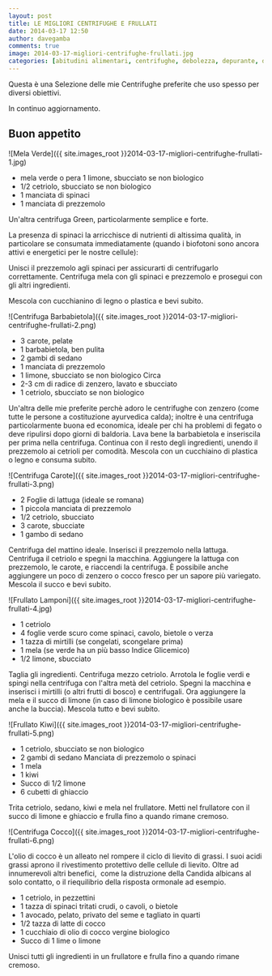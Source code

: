 ```yaml
---
layout: post
title: LE MIGLIORI CENTRIFUGHE E FRULLATI
date: 2014-03-17 12:50
author: davegamba
comments: true
image: 2014-03-17-migliori-centrifughe-frullati.jpg
categories: [abitudini alimentari, centrifughe, debolezza, depurante, detox, Dieta, digestione, Dimagrire, disintossicante, frullato, pasto perfetto, pulizia interna, Ricette, succhi, succo]
---
```


Questa è una Selezione delle mie Centrifughe preferite che uso spesso per diversi obiettivi.

In continuo aggiornamento.

## Buon appetito

![Mela Verde]({{ site.images_root }}2014-03-17-migliori-centrifughe-frullati-1.jpg)

- mela verde o pera 1 limone, sbucciato se non biologico
- 1/2 cetriolo, sbucciato se non biologico
- 1 manciata di spinaci
- 1 manciata di prezzemolo

Un'altra centrifuga Green, particolarmente semplice e forte.

La presenza di spinaci la arricchisce di nutrienti di altissima qualità, in particolare se consumata immediatamente (quando i biofotoni sono ancora attivi e energetici per le nostre cellule):

Unisci il prezzemolo agli spinaci per assicurarti di centrifugarlo correttamente. Centrifuga mela con gli spinaci e prezzemolo e prosegui con gli altri ingredienti.

Mescola con cucchianino di legno o plastica e bevi subito.

![Centrifuga Barbabietola]({{ site.images_root }}2014-03-17-migliori-centrifughe-frullati-2.png)

- 3 carote, pelate
- 1 barbabietola, ben pulita
- 2 gambi di sedano
- 1 manciata di prezzemolo
- 1 limone, sbucciato se non biologico Circa
- 2-3 cm di radice di zenzero, lavato e sbucciato
- 1 cetriolo, sbucciato se non biologico

Un'altra delle mie preferite perchè adoro le centrifughe con zenzero (come tutte le persone a costituzione ayurvedica calda); inoltre è una centrifuga particolarmente buona ed economica, ideale per chi ha problemi di fegato o deve ripulirsi dopo giorni di baldoria. Lava bene la barbabietola e inseriscila per prima nella centrifuga. Continua con il resto degli ingredienti, unendo il prezzemolo ai cetrioli per comodità. Mescola con un cucchiaino di plastica o legno e consuma subito.

![Centrifuga Carote]({{ site.images_root }}2014-03-17-migliori-centrifughe-frullati-3.png)

- 2 Foglie di lattuga (ideale se romana)
- 1 piccola manciata di prezzemolo
- 1/2 cetriolo, sbucciato
- 3 carote, sbucciate
- 1 gambo di sedano

Centrifuga del mattino ideale. Inserisci il prezzemolo nella lattuga. Centrifuga il cetriolo e spegni la macchina. Aggiungere la lattuga con prezzemolo, le carote, e riaccendi la centrifuga. È possibile anche aggiungere un poco di zenzero o cocco fresco per un sapore più variegato. Mescola il succo e bevi subito.

![Frullato Lamponi]({{ site.images_root }}2014-03-17-migliori-centrifughe-frullati-4.jpg)

- 1 cetriolo
- 4 foglie verde scuro come spinaci, cavolo, bietole o verza
- 1 tazza di mirtilli (se congelati, scongelare prima)
- 1 mela (se verde ha un più basso Indice Glicemico)
- 1/2 limone, sbucciato

Taglia gli ingredienti. Centrifuga mezzo cetriolo. Arrotola le foglie verdi e spingi nella centrifuga con l'altra metà del cetriolo. Spegni la macchina e inserisci i mirtilli (o altri frutti di bosco) e centrifugali. Ora aggiungere la mela e il succo di limone (in caso di limone biologico è possibile usare anche la buccia). Mescola tutto e bevi subito.

![Frullato Kiwi]({{ site.images_root }}2014-03-17-migliori-centrifughe-frullati-5.png)

- 1 cetriolo, sbucciato se non biologico
- 2 gambi di sedano Manciata di prezzemolo o spinaci
- 1 mela
- 1 kiwi
- Succo di 1/2 limone
- 6 cubetti di ghiaccio

Trita cetriolo, sedano, kiwi e mela nel frullatore. Metti nel frullatore con il succo di limone e ghiaccio e frulla fino a quando rimane cremoso.

![Centrifuga Cocco]({{ site.images_root }}2014-03-17-migliori-centrifughe-frullati-6.png)

L'olio di cocco è un alleato nel rompere il ciclo di lievito di grassi. I suoi acidi grassi aprono il rivestimento protettivo delle cellule di lievito. Oltre ad innumerevoli altri benefici,  come la distruzione della Candida albicans al solo contatto, o il riequilibrio della risposta ormonale ad esempio.

- 1 cetriolo, in pezzettini
- 1 tazza di spinaci tritati crudi, o cavoli, o bietole
- 1 avocado, pelato, privato del seme e tagliato in quarti
- 1/2 tazza di latte di cocco
- 1 cucchiaio di olio di cocco vergine biologico
- Succo di 1 lime o limone

Unisci tutti gli ingredienti in un frullatore e frulla fino a quando rimane cremoso.
